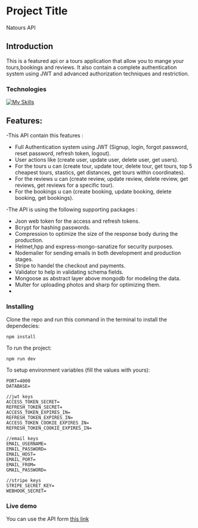 # Project Title

Natours API

## Introduction

This is a featured api or a tours application that allow you to mange your tours,bookings and reviews.
It also contain a complete authentication system using JWT and advanced authorization techniques and restriction.

### Technologies

[![My Skills](https://skillicons.dev/icons?i=js,node,express,mongo,mongoose,jwt,nodemailer,multer,validator)](https://skillicons.dev)

## Features:

-This API contain this features :

* Full Authentication system using JWT (Signup, login, forgot password, reset password, refresh token, logout).
* User actions like (create user, update user, delete user, get users).
* For the tours u can (create tour, update tour, delete tour, get tours, top 5 cheapest tours, stastics, get distances, get tours within coordinates).
* For the reviews u can (create review, update review, delete review, get reviews, get reviews for a specific tour).
* For the bookings u can (create booking, update booking, delete booking, get bookings).
  
-The API is using the following supporting packages :

* Json web token for the access and refresh tokens.
* Bcrypt for hashing passwords.
* Compression to optimize the size of the response body during the production.
* Helmet,hpp and express-mongo-sanatize for security purposes.
* Nodemailer for sending emails in both development and production stages.
* Stripe to handel the checkout and payments.
* Validator to help in validating schema fields.
* Mongoose as abstract layer above mongodb for modeling the data.
* Multer for uploading photos and sharp for optimizing them.
* 
### Installing

Clone the repo and run this command in the terminal to install the dependecies:

```
npm install
```

To run the project:

```
npm run dev
```

To setup environment variables (fill the values with yours):

```
PORT=4000
DATABASE=

//jwt keys
ACCESS_TOKEN_SECRET=
REFRESH_TOKEN_SECRET=
ACCESS_TOKEN_EXPIRES_IN=
REFRESH_TOKEN_EXPIRES_IN=
ACCESS_TOKEN_COOKIE_EXPIRES_IN=
REFRESH_TOKEN_COOKIE_EXPIRES_IN=

//email keys
EMAIL_USERNAME=
EMAIL_PASSWORD=
EMAIL_HOST=
EMAIL_PORT=     
EMAIL_FROM=
GMAIL_PASSWORD=

//stripe keys
STRIPE_SECRET_KEY=
WEBHOOK_SECRET=
```

### Live demo

You can use the API form [this link](https://e-commerce-application-admin-dashboard.vercel.app/)
